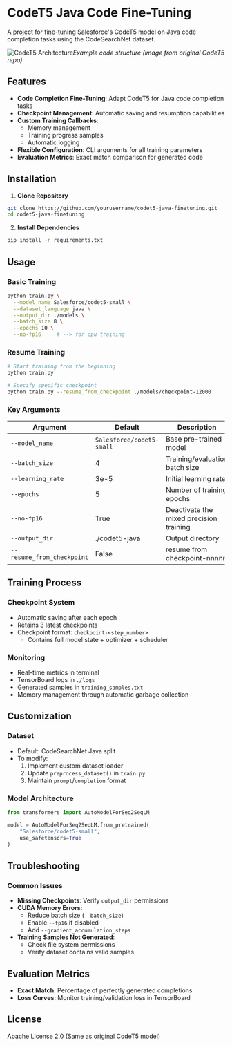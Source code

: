 # CodeT5 Java Code Fine-Tuning

A project for fine-tuning Salesforce's CodeT5 model on Java code completion tasks using the CodeSearchNet dataset.

![CodeT5 Architecture](https://github.com/salesforce/CodeT5/raw/main/CodeT5.png)*Example code structure (image from original CodeT5 repo)*

## Features

- **Code Completion Fine-Tuning**: Adapt CodeT5 for Java code completion tasks
- **Checkpoint Management**: Automatic saving and resumption capabilities
- **Custom Training Callbacks**:
  - Memory management
  - Training progress samples
  - Automatic logging
- **Flexible Configuration**: CLI arguments for all training parameters
- **Evaluation Metrics**: Exact match comparison for generated code

## Installation

1. **Clone Repository**
```bash
git clone https://github.com/yourusername/codet5-java-finetuning.git
cd codet5-java-finetuning
```

2. **Install Dependencies**
```bash
pip install -r requirements.txt
```

## Usage

### Basic Training
```bash
python train.py \
  --model_name Salesforce/codet5-small \
  --dataset_language java \
  --output_dir ./models \
  --batch_size 8 \
  --epochs 10 \
  --no-fp16     # --> for cpu training
```

### Resume Training
```bash
# Start training from the beginning
python train.py 

# Specify specific checkpoint
python train.py --resume_from_checkpoint ./models/checkpoint-12000
```

### Key Arguments
| Argument | Default | Description |
|----------|---------|-------------|
| `--model_name` | `Salesforce/codet5-small` | Base pre-trained model |
| `--batch_size` | 4 | Training/evaluation batch size |
| `--learning_rate` | 3e-5 | Initial learning rate |
| `--epochs` | 5 | Number of training epochs |
| `--no-fp16` | True | Deactivate the mixed precision training |
| `--output_dir` | ./codet5-java | Output directory |
| `--resume_from_checkpoint` | False | resume from checkpoint-nnnnn |

## Training Process

### Checkpoint System
- Automatic saving after each epoch
- Retains 3 latest checkpoints
- Checkpoint format: `checkpoint-<step_number>`
  - Contains full model state + optimizer + scheduler

### Monitoring
- Real-time metrics in terminal
- TensorBoard logs in `./logs`
- Generated samples in `training_samples.txt`
- Memory management through automatic garbage collection

## Customization

### Dataset
- Default: CodeSearchNet Java split
- To modify:
  1. Implement custom dataset loader
  2. Update `preprocess_dataset()` in `train.py`
  3. Maintain `prompt`/`completion` format

### Model Architecture
```python
from transformers import AutoModelForSeq2SeqLM

model = AutoModelForSeq2SeqLM.from_pretrained(
    "Salesforce/codet5-small",
    use_safetensors=True
)
```

## Troubleshooting

### Common Issues
- **Missing Checkpoints**: Verify `output_dir` permissions
- **CUDA Memory Errors**:
  - Reduce batch size (`--batch_size`)
  - Enable `--fp16` if disabled
  - Add `--gradient_accumulation_steps`
- **Training Samples Not Generated**:
  - Check file system permissions
  - Verify dataset contains valid samples

## Evaluation Metrics
- **Exact Match**: Percentage of perfectly generated completions
- **Loss Curves**: Monitor training/validation loss in TensorBoard

## License
Apache License 2.0 (Same as original CodeT5 model)